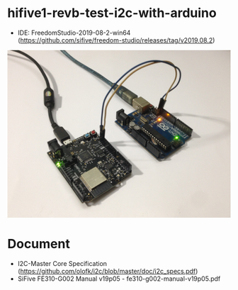 # hifive1-revb-test-i2c-with-arduino

- IDE: FreedomStudio-2019-08-2-win64 (https://github.com/sifive/freedom-studio/releases/tag/v2019.08.2)

![HiFive1 Rev B and Arduino UNO I2C connection](hifive1-rev-b-and-arduino-uno-i2c-connection.jpg)

# Document
- I2C-Master Core Specification (https://github.com/olofk/i2c/blob/master/doc/i2c_specs.pdf)
- SiFive FE310-G002 Manual v19p05 - fe310-g002-manual-v19p05.pdf
